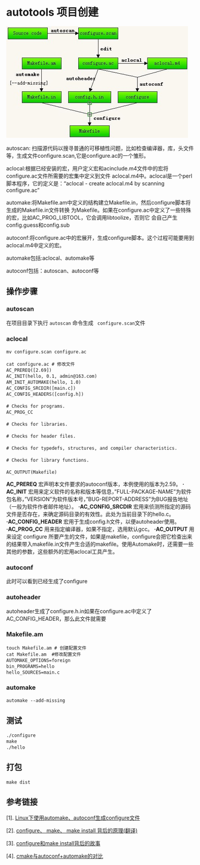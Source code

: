 # autotools 项目创建

![08-configure](../images/08-configure.jpg)

autoscan: 扫描源代码以搜寻普通的可移植性问题，比如检查编译器，库，头文件等，生成文件configure.scan,它是configure.ac的一个雏形。

aclocal:根据已经安装的宏，用户定义宏和acinclude.m4文件中的宏将configure.ac文件所需要的宏集中定义到文件 aclocal.m4中。aclocal是一个perl 脚本程序，它的定义是：“aclocal - create aclocal.m4 by scanning configure.ac”

automake:将Makefile.am中定义的结构建立Makefile.in，然后configure脚本将生成的Makefile.in文件转换 为Makefile。如果在configure.ac中定义了一些特殊的宏，比如AC_PROG_LIBTOOL，它会调用libtoolize，否则它 会自己产生config.guess和config.sub

autoconf:将configure.ac中的宏展开，生成configure脚本。这个过程可能要用到aclocal.m4中定义的宏。

automake包括:aclocal、automake等

autoconf包括：autoscan、autoconf等



## 操作步骤

### autoscan

在项目目录下执行 `autoscan` 命令生成 ` configure.scan`文件

### aclocal

```shell
mv configure.scan configure.ac

cat configure.ac # 修改文件
AC_PREREQ([2.69])
AC_INIT(hello, 0.1, admin@163.com)
AM_INIT_AUTOMAKE(hello, 1.0)
AC_CONFIG_SRCDIR([main.c])
AC_CONFIG_HEADERS([config.h])

# Checks for programs.
AC_PROG_CC

# Checks for libraries.

# Checks for header files.

# Checks for typedefs, structures, and compiler characteristics.

# Checks for library functions.

AC_OUTPUT(Makefile)

```



 **AC_PREREQ** 宏声明本文件要求的autoconf版本，本例使用的版本为2.59。
**· AC_INIT** 宏用来定义软件的名称和版本等信息，”FULL-PACKAGE-NAME”为软件包名称，”VERSION”为软件版本号，”BUG-REPORT-ADDRESS”为BUG报告地址（一般为软件作者邮件地址）。
**·AC_CONFIG_SRCDIR** 宏用来侦测所指定的源码文件是否存在，来确定源码目录的有效性。此处为当前目录下的hello.c。
**·AC_CONFIG_HEADER** 宏用于生成config.h文件，以便autoheader使用。
**·AC_PROG_CC** 用来指定编译器，如果不指定，选用默认gcc。
**·AC_OUTPUT** 用来设定 configure 所要产生的文件，如果是makefile，configure会把它检查出来的结果带入makefile.in文件产生合适的makefile。使用Automake时，还需要一些其他的参数，这些额外的宏用aclocal工具产生。

### autoconf

此时可以看到已经生成了configure

###  autoheader

autoheader生成了configure.h.in如果在configure.ac中定义了AC_CONFIG_HEADER，那么此文件就需要

### Makefile.am



```
touch Makefile.am # 创建配置文件
cat Makefile.am  #修改配置文件
AUTOMAKE_OPTIONS=foreign 
bin_PROGRAMS=hello 
hello_SOURCES=main.c
```

### automake

```
automake --add-missing
```

## 测试

```
./configure
make
./hello
```

## 打包

```
make dist
```

## 参考链接

[1]. [Linux下使用automake、autoconf生成configure文件](https://www.cnblogs.com/bugutian/p/5560548.html)

[2]. [configure、 make、 make install 背后的原理(翻译)](https://juejin.im/post/5d51845551882525d374ea34)

[3]. [configure和make install背后的故事](https://azyet.github.io/2015/06/20/configureAndMakeInstall/)

[4]. [cmake与autoconf+automake的对比](https://blog.csdn.net/cnsword/article/details/7542696)

